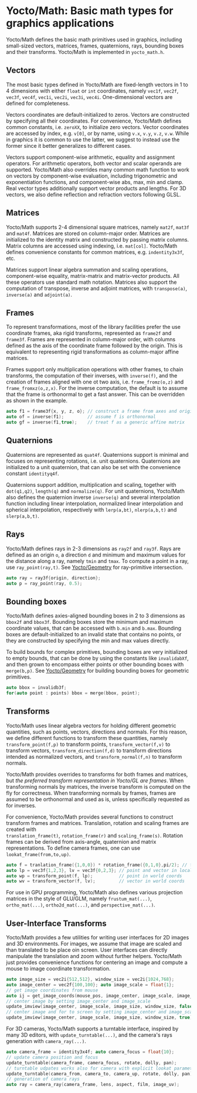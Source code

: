 # Yocto/Math: Basic math types for graphics applications

Yocto/Math defines the basic math primitives used in graphics, including
small-sized vectors, matrices, frames, quaternions, rays, bounding boxes
and their transforms. Yocto/Math is implemented in `yocto_math.h`.

## Vectors

The most basic types defined in Yocto/Math are fixed-length vectors in
1 to 4 dimensions with either `float` or `int` coordinates, namely `vec1f`,
`vec2f`, `vec3f`, `vec4f`, `vec1i`, `vec2i`, `vec3i`, `vec4i`.
One-dimensional vectors are defined for completeness.

Vectors coordinates are default-initialized to zeros. Vectors are constructed
by specifying all their coordinates. For convenience, Yocto/Math defines
common constants, i.e. `zeroXX`, to initialize zero vectors.
Vector coordinates are accessed by index, e.g. `v[0]`, or by name, using
`v.x`, `v.y`, `v.z`, `v.w`. While in graphics it is common to use the latter,
we suggest to instead use the former since it better generalizes to
different cases.

Vectors support component-wise arithmetic, equality and assignment operators.
For arithmetic operators, both vector and scalar operands are supported.
Yocto/Math also overrides many common math function to work on vectors
by component-wise evaluation, including trigonometric and exponentiation
functions, and component-wise abs, max, min and clamp. Real vector types
additionally support vector products and lengths. For 3D vectors, we also
define reflection and refraction vectors following GLSL.

## Matrices

Yocto/Math supports 2-4 dimensional square matrices, namely `mat2f`, `mat3f`
and `mat4f`. Matrices are stored on column-major order. Matrices are
initialized to the identity matrix and constructed by passing matrix columns.
Matrix columns are accessed using indexing, i.e. `mat[col]`.
Yocto/Math defines convenience constants for common matrices, e.g.
`indentity3x3f`, etc.

Matrices support linear algebra summation and scaling operations,
component-wise equality, matrix-matrix and matrix-vector products.
All these operators use standard math notation.
Matrices also support the computation of transpose, inverse and adjoint
matrices, with `transpose(a)`, `inverse(a)` and `adjoint(a)`.

## Frames

To represent transformations, most of the library facilities prefer the use
coordinate frames, aka rigid transforms, represented as `frame2f` and
`frame3f`. Frames are represented in column-major order, with columns
defined as the axis of the coordinate frame followed by the origin.
This is equivalent to representing rigid transformations as column-major affine
matrices.

Frames support only multiplication operations with other frames, to chain
transforms, the computation of their inverses, with `inverse(f)`, and the
creation of frames aligned with one ot two axis, i.e. `frame_fromz(o,z)`
and `frame_fromxz(o,z,x)`. For the inverse computation, the default is to
assume that the frame is orthonormal to get a fast answer. This can be
overridden as shown in the example.

```cpp
auto f1 = frame3f{x, y, z, o}; // construct a frame from axes and origin
auto of = inverse(f1);         // assume f is orthonormal
auto gf = inverse(f1,true);    // treat f as a generic affine matrix
```

## Quaternions

Quaternions are represented as `quat4f`. Quaternions support is minimal and
focuses on representing rotations, i.e. unit quaternions. Quaternions are
initialized to a unit quaternion, that can also be set with the convenience
constant `identityq4f`.

Quaternions support addition, multiplication and scaling, together with
`dot(q1,q2)`, `length(q)` and `normalize(q)`. For unit quaternions,
Yocto/Math also defines the quaternion inverse `inverse(q)` and several
interpolation function including linear interpolation, normalized linear
interpolation and spherical interpolation, respectively with `lerp(a,bt)`,
`nlerp(a,b,t)` and `slerp(a,b,t)`.

## Rays

Yocto/Math defines rays in 2-3 dimensions as `ray2f` and `ray3f`.
Rays are defined as an origin `o`, a direction `d` and minimum and maximum
values for the distance along a ray, namely `tmin` and `tmax`.
To compute a point in a ray, use `ray_point(ray,t)`.
See [Yocto/Geometry](yocto_geometry.md) for ray-primitive intersection.

```cpp
auto ray = ray3f{origin, direction};
auto p = ray_point(ray, 0.5);
```

## Bounding boxes

Yocto/Math defines axies-aligned bounding boxes in 2 to 3 dimensions as
`bbox2f` and `bbox3f`. Bounding boxes store the minimum and maximum coordinate
values, that can be accessed with `b.min` and `b.max`. Bounding boxes are
default-initialized to an invalid state that contains no points,
or they are constructed by specifying the min and max values directly.

To build bounds for complex primitives, bounding boxes are very initialized to
empty bounds, that can be done by using the constants like `invalidabXf`,
and then grown to encompass either points or other bounding boxes with
`merge(b,p)`. See [Yocto/Geometry](yocto_geometry.md) for building bounding
boxes for geometric primitives.

```cpp
auto bbox = invalidb3f;
for(auto point : points) bbox = merge(bbox, point);
```

## Transforms

Yocto/Math uses linear algebra vectors for holding different geometric
quantities, such as points, vectors, directions and normals. For this reason,
we define different functions to transform these quantities, namely
`transform_point(f,p)` to transform points, `transform_vector(f,v)` to
transform vectors, `transform_direction(f,d)` to transform directions
intended as normalized vectors, and `transform_normal(f,n)` to transform
normals.

Yocto/Math provides overrides to transforms for both frames and matrices,
but _the preferred transform representation in Yocto/GL are frames_.
When transforming normals by matrices, the inverse transform is computed on
the fly for correctness. When transforming normals by frames, frames are
assumed to be orthonormal and used as is, unless specifically requested as
for inverses.

For convenience, Yocto/Math provides several functions to construct transform
frames and matrices. Translation, rotation and scaling frames are created with  
`translation_frame(t)`, `rotation_frame(r)` and `scaling_frame(s)`. Rotation
frames can be derived from axis-angle, quaternion and matrix representations.
To define camera frames, one can use `lookat_frame(from,to,up)`.

```cpp
auto f = tranlation_frame({1,0,0}) * rotation_frame({0,1,0},pi/2); // transform
auto lp = vec3f{1,2,3}, lv = vec3f{0,2,3}; // point and vector in local coords
auto wp = transform_point(f, lp);          // point in world coords
auto wv = transform_vector(f, lv);         // vector in world coords
```

For use in GPU programming, Yocto/Math also defines various projection
matrices in the style of GLU/GLM, namely `frustum_mat(...)`,
`ortho_mat(...)`, `ortho2d_mat(...)`, and `perspective_mat(...)`.

## User-Interface Transforms

Yocto/Math provides a few utilities for writing user interfaces for 2D images
and 3D environments. For images, we assume that image are scaled and than
translated to be place oin screen. User interfaces can directly manipulate
the translation and zoom without further helpers. Yocto/Math just provides
convenience functions for centering an image and compute a mouse to image
coordinate transformation.

```cpp
auto image_size = vec2i{512,512}, window_size = vec2i{1024,768};
auto image_center = vec2f{100,100}; auto image_scale = float{1};
// get image coordinates from mouse
auto ij = get_image_coords(mouse_pos, image_center, image_scale, image_size);
// center image by setting image_center and image_scale
update_imview(image_center, image_scale, image_size, window_size, false);
// center image and for to screen by setting image_center and image_scale
update_imview(image_center, image_scale, image_size, window_size, true);
```

For 3D cameras, Yocto/Math supports a turntable interface, inspired by many 3D
editors, with `update_turntable(...)`, and the camera's rays generation with
`camera_ray(...)`.

```cpp
auto camera_frame = identity3x4f; auto camera_focus = float{10};
// update camera position and focus
update_turntable(camera_frame, camera_focus, rotate, dolly, pan);
// turntable udpates works also for camera with explicit lookat parametrizations
update_turntable(camera_from, camera_to, camera_up, rotate, dolly, pan);
// generation of camera rays
auto ray = camera_ray(camera_frame, lens, aspect, film, image_uv);
```
